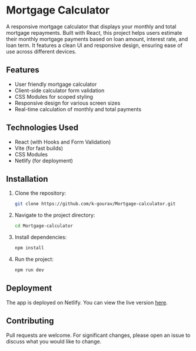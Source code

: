 # Mortgage Calculator

A responsive mortgage calculator that displays your monthly and total mortgage repayments. Built with React, this project helps users estimate their monthly mortgage payments based on loan amount, interest rate, and loan term. It features a clean UI and responsive design, ensuring ease of use across different devices.

## Features

-   User friendly mortgage calculator
-   Client-side calculator form validation
-   CSS Modules for scoped styling
-   Responsive design for various screen sizes
-   Real-time calculation of monthly and total payments

## Technologies Used

-   React (with Hooks and Form Validation)
-   Vite (for fast builds)
-   CSS Modules
-   Netlify (for deployment)

## Installation

1.  Clone the repository:

    ``` bash
    git clone https://github.com/k-gourav/Mortgage-calculator.git
    ```

2.  Navigate to the project directory:

    ``` bash
    cd Mortgage-calculator
    ```

3.  Install dependencies:

    ``` bash
    npm install
    ```

4.  Run the project:

    ``` bash
    npm run dev
    ```

## Deployment

The app is deployed on Netlify. You can view the live version
[here](https://mortgagecalculator-app.netlify.app).

## Contributing

Pull requests are welcome. For significant changes, please open an issue
to discuss what you would like to change.

